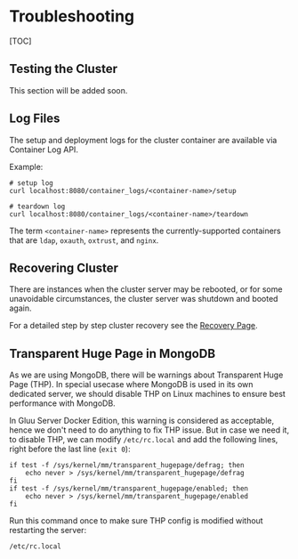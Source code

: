 # Troubleshooting

[TOC]

## Testing the Cluster
This section will be added soon.

## Log Files
The setup and deployment logs for the cluster container are available via Container Log API.

Example:

    # setup log
    curl localhost:8080/container_logs/<container-name>/setup

    # teardown log
    curl localhost:8080/container_logs/<container-name>/teardown

The term `<container-name>` represents the currently-supported containers that are `ldap`, `oxauth`, `oxtrust`, and `nginx`.

## Recovering Cluster
There are instances when the cluster server may be rebooted, or for some unavoidable circumstances, the cluster server was shutdown and booted again.

For a detailed step by step cluster recovery see the [Recovery Page](../recovery/).

## Transparent Huge Page in MongoDB

As we are using MongoDB, there will be warnings about Transparent Huge Page (THP).
In special usecase where MongoDB is used in its own dedicated server, we should disable THP on Linux machines to ensure best performance with MongoDB.

In Gluu Server Docker Edition, this warning is considered as acceptable, hence we don't need to do anything to fix THP issue.
But in case we need it, to disable THP, we can modify `/etc/rc.local` and add the following lines,
right before the last line (`exit 0`):

```
if test -f /sys/kernel/mm/transparent_hugepage/defrag; then
    echo never > /sys/kernel/mm/transparent_hugepage/defrag
fi
if test -f /sys/kernel/mm/transparent_hugepage/enabled; then
    echo never > /sys/kernel/mm/transparent_hugepage/enabled
fi
```

Run this command once to make sure THP config is modified without restarting the server:

```sh
/etc/rc.local
```
